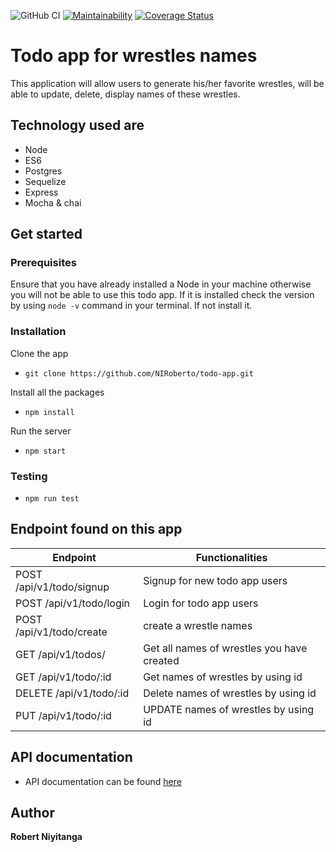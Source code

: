 ![GitHub  CI](https://github.com/NIRoberto/todo-app/workflows/GitHub%20%20CI/badge.svg) [![Maintainability](https://api.codeclimate.com/v1/badges/7b6b591c7b3bd2bc0bfd/maintainability)](https://codeclimate.com/github/NIRoberto/todo-app/maintainability) [![Coverage Status](https://coveralls.io/repos/github/NIRoberto/todo-app/badge.svg?branch=develop)](https://coveralls.io/github/NIRoberto/todo-app?branch=develop)
# Todo app for wrestles names


This application will allow users to generate his/her favorite wrestles, will be able to update, delete, display names  of these wrestles.

## Technology used are

- Node
- ES6
- Postgres
- Sequelize
- Express
- Mocha & chai

## Get started

### Prerequisites

Ensure that you have already installed a  Node in your machine otherwise you will not be able to use this todo app. If it is installed check the version by using `node -v` command  in your terminal. If not install it.

### Installation
Clone the app

 - `git clone https://github.com/NIRoberto/todo-app.git`

Install all the packages

- `npm install`

Run the server 
 
 - `npm start`

 ### Testing 

 - `npm run test`

## Endpoint found on this app
| Endpoint | Functionalities |
| --- | --- |
| POST /api/v1/todo/signup | Signup for new  todo app users|
| POST /api/v1/todo/login | Login for todo app users|
| POST /api/v1/todo/create | create a wrestle names |
| GET /api/v1/todos/  | Get all names of wrestles you have created |
| GET /api/v1/todo/:id | Get names of wrestles by using id|
| DELETE /api/v1/todo/:id | Delete names of wrestles by using id|
| PUT /api/v1/todo/:id | UPDATE names of wrestles by using id|

## API documentation 

- API documentation can be found [here](https://wrestle-app.herokuapp.com/swaggerDocument/)  

## Author 

**Robert Niyitanga**






